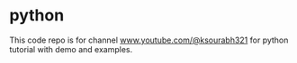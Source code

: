 # python
This code repo is for channel www.youtube.com/@ksourabh321 for python tutorial with demo and examples.
